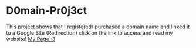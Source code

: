 # D0main-Pr0j3ct
This project shows that I registered/ purchased a domain name and linked it to a Google Site (Redirection)
click on the link to access and read my website!
[My Page :3](https://github.com/M3G-BR3ATHS-PIX3LS/D0main-Pr0j3ct/blob/main)
